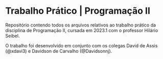# Trabalho Prático | Programação II

Repositório contendo todos os arquivos relativos ao trabalho prático da disciplina de Programação II, cursada em 2023.1 com o professor Hilário Seibel. 

O trabalho foi desenvolvido em conjunto com os colegas David de Assis (@xdavi3) e Davidson de Carvalho (@Davidsonnj).
